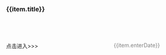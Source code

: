 <style type="text/css">
.coverpage{
  width:80%;
  margin:0 auto;
}
.coverpage .logo{
  width:30%;
}
.coverpage .future-remark{
  color:gray;
  font-size:14px;
  min-height:60px;
}
.coverpage .future-card{
  margin:8px;
}
.coverpage .footer{
  text-align:center;
  color:gray;
  padding-top:10px;
}
.coverpage .footer a{
  font-size:14px;
}
.icon-title{
  height:50px;
  padding:10px;
  border-radius:5px;
  font-size:16px;
}

@media only screen and (max-width: 500px) {
  .coverpage{
    width:98%;
    margin:0 auto;
  }
  .coverpage .logo{
    width:100%;
  }
}
</style>

<div class="coverpage">
  <el-row>
    <el-col :xs="24" :md="8" v-for="(item,index) in futures">
      <el-card shadow="hover" class="future-card">
        <h3>{{item.title}}</h3>
        <div v-html="item.remark" class="future-remark">
        </div>
        <div style="color:gray;float:right;">
          <i class="el-icon-time" style="color:red;"></i> {{item.enterDate}}
        </div>
        <el-link :href="item.url" type="success" target="_blank">点击进入&gt;&gt;&gt;</el-link>
      </el-card>
    </el-col>
  </el-row>
  <div v-html="footer" class="footer">
  </div>
</div>

<script type="text/javascript">
(
  {
    data(){
      return {
          footer: "v" + window.$mangodoc.version + " " + window.$mangodoc.footer,
          futures: [
            {
              title: "docsify-note",
              remark: "基于dosify的文档构建总结工具，总结了各种示例，提供了docsify-note-cli、docsify-template等工具。",
              enterDate: "2023-02-08",
              url: "https://docsify-note.meiflower.top/"
            },
            {
              title: "mangodoc",
              remark: "自己建造的文档构建工具！包括mangodoc、mangodoc-cli、mangodoc-template以及mangodoc的外部插件。",
              enterDate: "2023-03-03",
              url: "https://mangodoc.meiflower.top/"
            },
            {
              title: "CPU修行总结",
              remark: "学习CPU，并跟随UP主完成一个8位的二进制CPU的电路设计和指令设计及实现，总结笔记！",
              enterDate: "2022-10-01",
              url: "https://mgang.gitee.io/s-cpu/#/"
            },
            {
              title: "大刚学Java体系",
              remark: "学习Java体系，总结经验！主要包含Java核心知识。",
              enterDate: "2023-04-03",
              url: "https://java.meiflower.top/"
            },
            {
              title: "大刚学算法",
              remark: "学习数据结构和算法，总结为笔记。",
              enterDate: "2023-04-02",
              url: "https://alg.meiflower.top/"
            },
            {
              title: "大刚学设计模式",
              remark: "学习设计模式之路！",
              enterDate: "2023-07-30",
              url: "https://dp.meiflower.top/"
            },
            {
              title: "走上架构之路",
              remark: "阅读架构相关书籍，总结笔记！包括凤凰架构！",
              enterDate: "2023-09-30",
              url: "https://arch.meiflower.top/"
            }
          ]
      }
    },
    methods: {
    }
  }
)
</script>